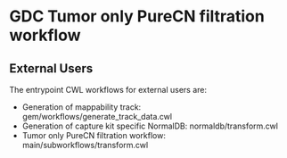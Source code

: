 # GDC Tumor only PureCN filtration workflow

## External Users

The entrypoint CWL workflows for external users are:
*   Generation of mappability track: gem/workflows/generate_track_data.cwl
*   Generation of capture kit specific NormalDB: normaldb/transform.cwl
*   Tumor only PureCN filtration workflow: main/subworkflows/transform.cwl

